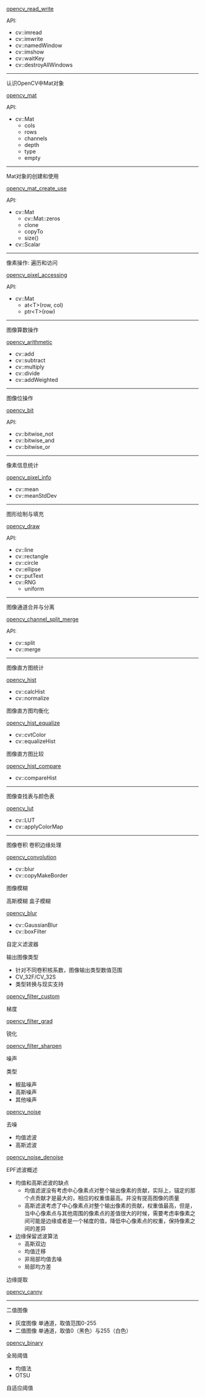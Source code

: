 [opencv_read_write](opencv_read_write.cpp)

API:

- cv::imread
- cv::imwrite
- cv::namedWindow
- cv::imshow
- cv::waitKey
- cv::destroyAllWindows

---

认识OpenCV中Mat对象

[opencv_mat](opencv_mat.cpp)

API:

- cv::Mat
  - cols
  - rows
  - channels
  - depth
  - type
  - empty

---

Mat对象的创建和使用

[opencv_mat_create_use](opencv_mat_create_use.cpp)

API:

- cv::Mat
  - cv::Mat::zeros
  - clone
  - copyTo
  - size()
- cv::Scalar


---

像素操作: 遍历和访问

[opencv_pixel_accessing](opencv_pixel_accessing.cpp)

API:

- cv::Mat 
  - at&lt;T&gt;(row, col)
  - ptr&lt;T&gt;(row)

---

图像算数操作

[opencv_arithmetic](opencv_arithmetic.cpp)

- cv::add
- cv::subtract
- cv::multiply
- cv::divide
- cv::addWeighted

---

图像位操作

[opencv_bit](opencv_bit.cpp)

API:

- cv::bitwise_not
- cv::bitwise_and
- cv::bitwise_or

---

像素信息统计

[opencv_pixel_info](opencv_pixel_info.cpp)

- cv::mean
- cv::meanStdDev
---

图形绘制与填充

[opencv_draw](opencv_draw.cpp)

API:

- cv::line
- cv::rectangle
- cv::circle
- cv::ellipse
- cv::putText
- cv::RNG
  - uniform
---

图像通道合并与分离

[opencv_channel_split_merge](opencv_channel_split_merge.cpp)

API:

- cv::split
- cv::merge

---

图像直方图统计

[opencv_hist](opencv_hist.cpp)

- cv::calcHist
- cv::normalize

图像直方图均衡化

[opencv_hist_equalize](opencv_hist_equalize.cpp)

- cv::cvtColor
- cv::equalizeHist

图像直方图比较

[opencv_hist_compare](opencv_hist_compare.cpp)

- cv::compareHist

---

图像查找表与颜色表

[opencv_lut](opencv_lut.cpp)

- cv::LUT
- cv::applyColorMap

---

图像卷积
卷积边缘处理

[opencv_convolution](opencv_filter_convolution.cpp)

- cv::blur
- cv::copyMakeBorder

图像模糊

高斯模糊
盒子模糊

[opencv_blur](opencv_filter_blur.cpp)

- cv::GaussianBlur
- cv::boxFilter

自定义滤波器

输出图像类型

- 针对不同卷积核系数，图像输出类型数值范围
- CV_32F/CV_32S
- 类型转换与现实支持

[opencv_filter_custom](opencv_filter_custom.cpp)

梯度

[opencv_filter_grad](opencv_filter_grad.cpp)

锐化

[opencv_filter_sharpen](opencv_filter_sharpen.cpp)

噪声

类型

- 椒盐噪声
- 高斯噪声
- 其他噪声

[opencv_noise](opencv_noise.cpp)

去噪

- 均值滤波
- 高斯滤波

[opencv_noise_denoise](opencv_nosie_denoise.cpp)

EPF滤波概述

- 均值和高斯滤波的缺点
  - 均值滤波没有考虑中心像素点对整个输出像素的贡献，实际上，锚定的那个点贡献才是最大的，相应的权重值最高。并没有提高图像的质量
  - 高斯滤波考虑了中心像素点对整个输出像素的贡献，权重值最高，但是，当中心像素点与其他周围的像素点的差值很大的时候，需要考虑率像素之间可能是边缘或者是一个梯度的值，降低中心像素点的权重，保持像素之间的差异
- 边缘保留滤波算法
  - 高斯双边
  - 均值迁移
  - 非局部均值去噪
  - 局部均方差

边缘提取

[opencv_canny](opencv_canny.cpp)

---

二值图像

- 灰度图像 单通道，取值范围0-255
- 二值图像 单通道，取值0（黑色）与255（白色）

[opencv_binary](opencv_threshold_binary.cpp)

全局阈值

- 均值法
- OTSU

自适应阈值